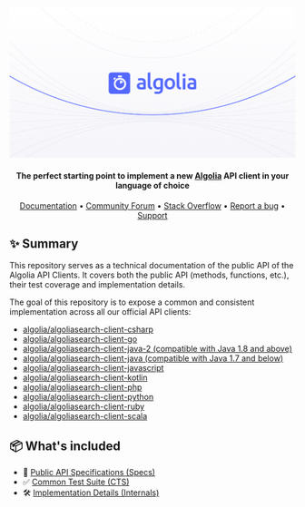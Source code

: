 <p align="center">
  <a href="https://www.algolia.com">
    <img alt="Algolia banner" src="https://raw.githubusercontent.com/algolia/algoliasearch-client-common/master/readme-banner.png" >
  </a>

  <h4 align="center">The perfect starting point to implement a new <a href="https://algolia.com" target="_blank">Algolia</a> API client in your language of choice</h4>
</p>

<p align="center">
  <a href="https://www.algolia.com/doc/" target="_blank">Documentation</a> •
  <a href="https://discourse.algolia.com" target="_blank">Community Forum</a> •
  <a href="http://stackoverflow.com/questions/tagged/algolia" target="_blank">Stack Overflow</a> •
  <a href="https://github.com/algolia/algoliasearch-client-specs/issues" target="_blank">Report a bug</a> •
  <a href="https://www.algolia.com/support" target="_blank">Support</a>
</p>

## ✨ Summary

This repository serves as a technical documentation of the public API of the
Algolia API Clients. It covers both the public API (methods, functions, etc.),
their test coverage and implementation details.

The goal of this repository is to expose a common and consistent implementation
across all our official API clients:

 - [algolia/algoliasearch-client-csharp](https://github.com/algolia/algoliasearch-client-csharp)
 - [algolia/algoliasearch-client-go](https://github.com/algolia/algoliasearch-client-go)
 - [algolia/algoliasearch-client-java-2 (compatible with Java 1.8 and above)](https://github.com/algolia/algoliasearch-client-java-2)
 - [algolia/algoliasearch-client-java (compatible with Java 1.7 and below)](https://github.com/algolia/algoliasearch-client-java)
 - [algolia/algoliasearch-client-javascript](https://github.com/algolia/algoliasearch-client-javascript)
 - [algolia/algoliasearch-client-kotlin](https://github.com/algolia/algoliasearch-client-kotlin)
 - [algolia/algoliasearch-client-php](https://github.com/algolia/algoliasearch-client-php)
 - [algolia/algoliasearch-client-python](https://github.com/algolia/algoliasearch-client-ruby)
 - [algolia/algoliasearch-client-ruby](https://github.com/algolia/algoliasearch-client-ruby)
 - [algolia/algoliasearch-client-scala](https://github.com/algolia/algoliasearch-client-scala)

## 📦 What's included

 - 📜 [Public API Specifications (Specs)](api-clients-specifications/)
 - ✅ [Common Test Suite (CTS)](common-test-suite/)
 - 🛠 [Implementation Details (Internals)](internals/)
